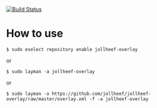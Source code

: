 [![Build Status](https://travis-ci.org/jollheef/jollheef-overlay.svg?branch=master)](https://travis-ci.org/jollheef/jollheef-overlay)

# How to use

    $ sudo eselect repository enable jollheef-overlay

or

    $ sudo layman -a jollheef-overlay

or

    $ sudo layman -o https://github.com/jollheef/jollheef-overlay/raw/master/overlay.xml -f -a jollheef-overlay
